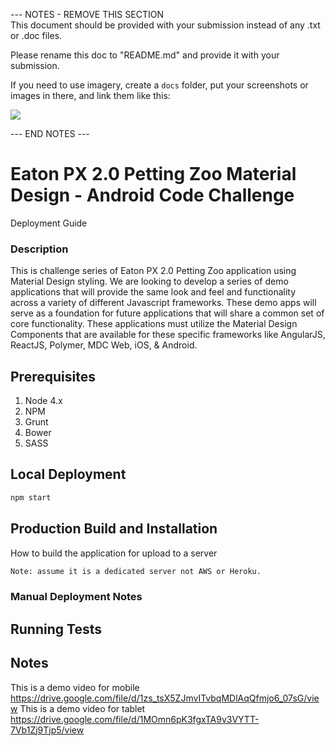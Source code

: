 --- NOTES - REMOVE THIS SECTION  
This document should be provided with your submission instead of any .txt or .doc files.

Please rename this doc to "README.md" and provide it with your submission.

If you need to use imagery, create a `docs` folder, put your screenshots or images in there, and link them like this:

<img src="docs/img.jpg" />

--- END NOTES ---

# Eaton PX 2.0 Petting Zoo Material Design - Android Code Challenge
Deployment Guide

### Description
This is challenge series of Eaton PX 2.0 Petting Zoo application using Material Design styling. We are looking to develop a series of demo applications that will provide the same look and feel and functionality across a variety of different Javascript frameworks. These demo apps will serve as a foundation for future applications that will share a common set of core functionality. These applications must utilize the Material Design Components that are available for these specific frameworks like AngularJS, ReactJS, Polymer, MDC Web,  iOS, & Android.


## Prerequisites
1. Node 4.x
  1. NPM
1. Grunt
1. Bower
1. SASS


## Local Deployment
```bash
npm start
```

## Production Build and Installation
How to build the application for upload to a server
```bash
Note: assume it is a dedicated server not AWS or Heroku.
```

### Manual Deployment Notes

## Running Tests

## Notes
This is a demo video for mobile
https://drive.google.com/file/d/1zs_tsX5ZJmvITvbqMDlAqQfmjo6_07sG/view
This is a demo video for tablet
https://drive.google.com/file/d/1MOmn6pK3fgxTA9v3VYTT-7Vb1Zj9Tjp5/view

